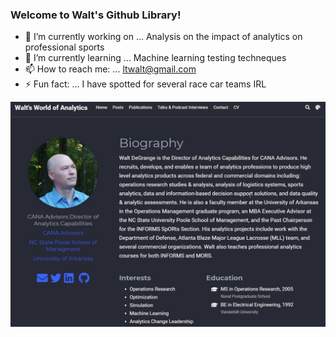 ### Welcome to Walt's Github Library!

- 🔭 I’m currently working on ... Analysis on the impact of analytics on professional sports
- 🌱 I’m currently learning ... Machine learning testing techneques
- 📫 How to reach me: ... ltwalt@gmail.com
- ⚡ Fun fact: ... I have spotted for several race car teams IRL

[<img src="2021-01-16_13-13-54.jpg">](https://waltdegrange.com/)
